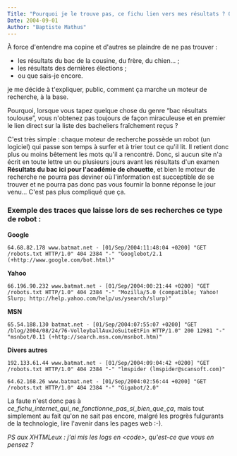 ```yaml
---
Title: "Pourquoi je le trouve pas, ce fichu lien vers mes résultats ? Ou comment fonctionne un moteur de recherche."
Date: 2004-09-01
Author: "Baptiste Mathus"
---
```




À force d'entendre ma copine et d'autres se plaindre de ne pas trouver :

-   les résultats du bac de la cousine, du frère, du chien... ;
-   les résultats des dernières élections ;
-   ou que sais-je encore.

je me décide à t'expliquer, public, comment ça marche un moteur de
recherche, à la base.

Pourquoi, lorsque vous tapez quelque chose du genre “bac résultats
toulouse”, vous n'obtenez pas toujours de façon miraculeuse et en
premier le lien direct sur la liste des bacheliers fraîchement reçus ?

C'est très simple : chaque moteur de recherche possède un robot (un
logiciel) qui passe son temps à surfer et à trier tout ce qu'il lit. Il
retient donc plus ou moins bêtement les mots qu'il a rencontré. Donc, si
aucun site n'a écrit en toute lettre un ou plusieurs jours avant les
résultats d'un examen **Résultats du bac ici pour l'académie de
chouette**, et bien le moteur de recherche ne pourra pas deviner où
l'information est succeptible de se trouver et ne pourra pas donc pas
vous fournir la bonne réponse le jour venu... C'est pas plus compliqué
que ça.

### Exemple des traces que laisse lors de ses recherches ce type de robot :

**Google**

`64.68.82.178 www.batmat.net - [01/Sep/2004:11:48:04 +0200] "GET /robots.txt HTTP/1.0" 404 2384 "-" "Googlebot/2.1 (+http://www.google.com/bot.html)"`

**Yahoo**

`66.196.90.232 www.batmat.net - [01/Sep/2004:00:21:44 +0200] "GET /robots.txt HTTP/1.0" 404 2384 "-" "Mozilla/5.0 (compatible; Yahoo! Slurp; http://help.yahoo.com/help/us/ysearch/slurp)"`

**MSN**

`65.54.188.130 batmat.net - [01/Sep/2004:07:55:07 +0200] "GET /blog/2004/08/24/76-VolleyballAuxJoSuiteEtFin HTTP/1.0" 200 12981 "-" "msnbot/0.11 (+http://search.msn.com/msnbot.htm)"`

**Divers autres**

`192.133.61.44 www.batmat.net - [01/Sep/2004:09:04:42 +0200] "GET /robots.txt HTTP/1.0" 404 2384 "-" "lmspider (lmspider@scansoft.com)"`

`64.62.168.26 www.batmat.net - [01/Sep/2004:02:56:44 +0200] "GET /robots.txt HTTP/1.0" 404 2384 "-" "Gigabot/2.0"`

La faute n'est donc pas à
*ce\_fichu\_internet\_qui\_ne\_fonctionne\_pas\_si\_bien\_que\_ça*, mais
tout simplement au fait qu'on ne sait pas encore, malgré les progrès
fulgurants de la technologie, lire l'avenir dans les pages web :-).

*PS aux XHTMLeux : j'ai mis les logs en \<code\>, qu'est-ce que vous en
pensez ?*

